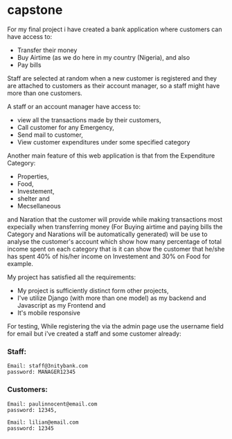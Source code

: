 # capstone

For my final project i have created a bank application where customers can have access to:
* Transfer their money
* Buy Airtime (as we do here in my country (Nigeria), and also
* Pay bills


Staff are selected at random when a new customer is registered and they are attached to customers as their account manager, so a staff might have more than one customers.

A staff or an account manager have access to:
* view all the transactions made by their customers,
* Call customer for any Emergency,
* Send mail to customer,
* View customer expenditures under some specified category


Another main feature of this web application is that from the Expenditure Category: 
* Properties,
* Food,
* Investement,
* shelter and
* Mecsellaneous


and  Naration that the customer will provide while making transactions most expecially when transferring money (For Buying airtime and paying bills the Category and Narations will be automatically generated) will be use to analyse the customer's account which show how many percentage of total income spent on each category that is it can show the customer that he/she has spent 40% of his/her income on Investement and 30% on Food for example.


My project has satisfied all the requirements:
* My project is sufficiently distinct form other projects,
* I've utilize Django (with more than one model) as my backend and Javascript as my Frontend and
* It's mobile responsive


For testing, While registering the via the admin page use the username field for email but i've created a staff and some customer already:
### Staff:
    Email: staff@3nitybank.com
    password: MANAGER12345

### Customers:
    Email: paulinnocent@email.com
    password: 12345,

    Email: lilian@email.com
    password: 12345
    